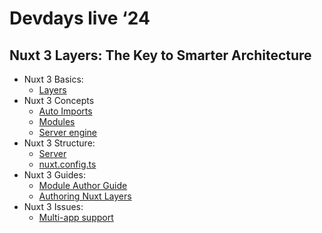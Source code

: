 # Devdays live ‘24

## Nuxt 3 Layers: The Key to Smarter Architecture

- Nuxt 3 Basics:
  - [Layers](https://nuxt.com/docs/getting-started/layers)
- Nuxt 3 Concepts
  - [Auto Imports](https://nuxt.com/docs/guide/concepts/auto-imports)
  - [Modules](https://nuxt.com/docs/guide/concepts/modules)
  - [Server engine](https://nuxt.com/docs/guide/concepts/server-engine)
- Nuxt 3 Structure:
  - [Server](https://nuxt.com/docs/guide/directory-structure/server)
  - [nuxt.config.ts](https://nuxt.com/docs/guide/directory-structure/nuxt-config)
- Nuxt 3 Guides:
  - [Module Author Guide](https://nuxt.com/docs/guide/going-further/modules)
  - [Authoring Nuxt Layers](https://nuxt.com/docs/guide/going-further/layers)
- Nuxt 3 Issues:
  - [Multi-app support](https://github.com/nuxt/nuxt/issues/21635)

